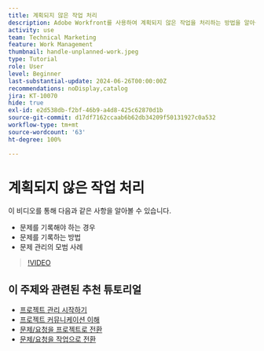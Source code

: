 ```yaml
---
title: 계획되지 않은 작업 처리
description: Adobe Workfront를 사용하여 계획되지 않은 작업을 처리하는 방법을 알아봅니다.
activity: use
team: Technical Marketing
feature: Work Management
thumbnail: handle-unplanned-work.jpeg
type: Tutorial
role: User
level: Beginner
last-substantial-update: 2024-06-26T00:00:00Z
recommendations: noDisplay,catalog
jira: KT-10070
hide: true
exl-id: e2d538db-f2bf-46b9-a4d8-425c62870d1b
source-git-commit: d17df7162ccaab6b62db34209f50131927c0a532
workflow-type: tm+mt
source-wordcount: '63'
ht-degree: 100%

---
```


# 계획되지 않은 작업 처리

이 비디오를 통해 다음과 같은 사항을 알아볼 수 있습니다.

* 문제를 기록해야 하는 경우
* 문제를 기록하는 방법
* 문제 관리의 모범 사례

>[!VIDEO](https://video.tv.adobe.com/v/3419488/?quality=12&learn=on&enablevpops)

## 이 주제와 관련된 추천 튜토리얼

* [프로젝트 관리 시작하기](/help/manage-work/projects/getting-started-manage-a-project.md)
* [프로젝트 커뮤니케이션 이해](/help/manage-work/projects/understand-project-communication.md)
* [문제/요청을 프로젝트로 전환](/help/manage-work/issues-requests/create-a-project-from-a-request.md)
* [문제/요청을 작업으로 전환](/help/manage-work/issues-requests/convert-issues-to-other-work-items.md)

